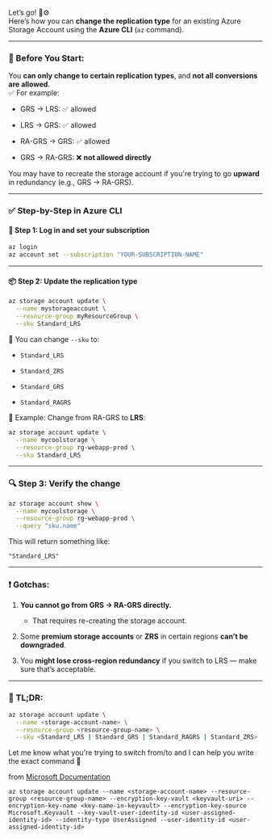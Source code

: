 Let’s go! 🧠⚙️  
Here’s how you can **change the replication type** for an existing Azure Storage Account using the **Azure CLI** (`az` command).

---

### 🛑 Before You Start:

You **can only change to certain replication types**, and **not all conversions are allowed**.  
✅ For example:

- GRS → LRS: ✅ allowed
    
- LRS → GRS: ✅ allowed
    
- RA-GRS → GRS: ✅ allowed
    
- GRS → RA-GRS: ❌ **not allowed directly**
    

You may have to recreate the storage account if you're trying to go **upward** in redundancy (e.g., GRS → RA-GRS).

---

### ✅ Step-by-Step in Azure CLI

#### 🧩 Step 1: Log in and set your subscription

```bash
az login
az account set --subscription "YOUR-SUBSCRIPTION-NAME"
```

---

#### 📦 Step 2: Update the replication type

```bash
az storage account update \
  --name mystorageaccount \
  --resource-group myResourceGroup \
  --sku Standard_LRS
```

🔁 You can change `--sku` to:

- `Standard_LRS`
    
- `Standard_ZRS`
    
- `Standard_GRS`
    
- `Standard_RAGRS`
    

🔁 Example: Change from RA-GRS to **LRS**:

```bash
az storage account update \
  --name mycoolstorage \
  --resource-group rg-webapp-prod \
  --sku Standard_LRS
```

---

### 🔍 Step 3: Verify the change

```bash
az storage account show \
  --name mycoolstorage \
  --resource-group rg-webapp-prod \
  --query "sku.name"
```

This will return something like:

```
"Standard_LRS"
```

---

### ❗ Gotchas:

1. **You cannot go from GRS → RA-GRS directly.**
    
    - That requires re-creating the storage account.
        
2. Some **premium storage accounts** or **ZRS** in certain regions **can’t be downgraded**.
    
3. You **might lose cross-region redundancy** if you switch to LRS — make sure that’s acceptable.
    

---

### 🧠 TL;DR:

```bash
az storage account update \
  --name <storage-account-name> \
  --resource-group <resource-group-name> \
  --sku <Standard_LRS | Standard_GRS | Standard_RAGRS | Standard_ZRS>
```

Let me know what you're trying to switch from/to and I can help you write the exact command 🔧

from [Microsoft Documentation]()
```
az storage account update --name <storage-account-name> --resource-group <resource-group-name> --encryption-key-vault <keyvault-uri> --encryption-key-name <key-name-in-keyvault> --encryption-key-source Microsoft.Keyvault --key-vault-user-identity-id <user-assigned-identity-id> --identity-type UserAssigned --user-identity-id <user-assigned-identity-id> 

```
